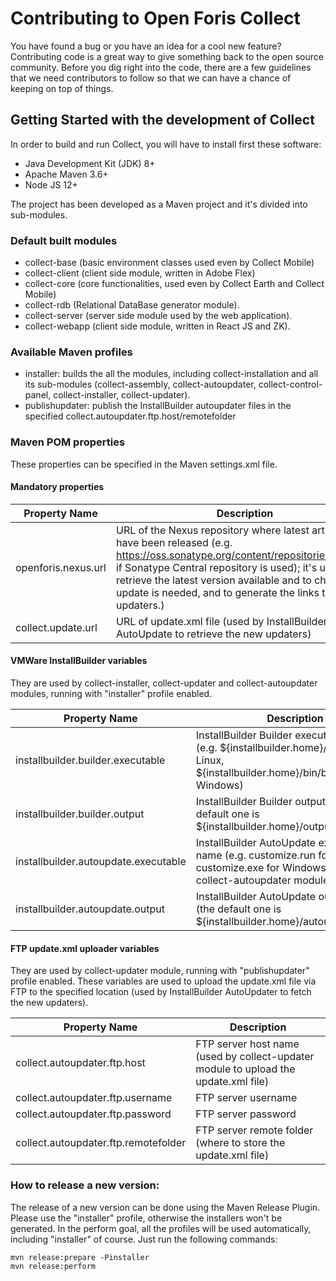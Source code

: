 # Contributing to Open Foris Collect 

You have found a bug or you have an idea for a cool new feature?
Contributing code is a great way to give something back to the open source community.
Before you dig right into the code, there are a few guidelines that we need contributors to follow so that we can have a chance of keeping on top of things.

## Getting Started with the development of Collect

In order to build and run Collect, you will have to install first these software:
* Java Development Kit (JDK) 8+
* Apache Maven 3.6+
* Node JS 12+

The project has been developed as a Maven project and it's divided into sub-modules.

### Default built modules

* collect-base (basic environment classes used even by Collect Mobile)
* collect-client (client side module, written in Adobe Flex)
* collect-core (core functionalities, used even by Collect Earth and Collect Mobile)
* collect-rdb (Relational DataBase generator module).
* collect-server (server side module used by the web application).
* collect-webapp (client side module, written in React JS and ZK).

### Available Maven profiles

* installer: 		builds the all the modules, including collect-installation and all its sub-modules (collect-assembly, collect-autoupdater, collect-control-panel, collect-installer, collect-updater).
* publishupdater:	publish the InstallBuilder autoupdater files in the specified collect.autoupdater.ftp.host/remotefolder


### Maven POM properties
These properties can be specified in the Maven settings.xml file.

#### Mandatory properties

Property Name | Description
------------- | -------------
openforis.nexus.url | URL of the Nexus repository where latest artifacts have been released (e.g. https://oss.sonatype.org/content/repositories/releases if Sonatype Central repository is used); it's used to retrieve the latest version available and to check if an update is needed, and to generate the links to the updaters.)
collect.update.url | URL of update.xml file (used by InstallBuilder AutoUpdate to retrieve the new updaters)

#### VMWare InstallBuilder variables
They are used by collect-installer, collect-updater and collect-autoupdater modules, running with "installer" profile enabled.

Property Name | Description
------------- | -------------
installbuilder.builder.executable | InstallBuilder Builder executable file name (e.g. ${installbuilder.home}/bin/builder in Linux, ${installbuilder.home}/bin/builder.exe in Windows)
installbuilder.builder.output | InstallBuilder Builder output folder (the default one is ${installbuilder.home}/output)
installbuilder.autoupdate.executable | InstallBuilder AutoUpdate executable file name (e.g. customize.run for Linux, customize.exe for Windows) (used by collect-autoupdater module)
installbuilder.autoupdate.output | InstallBuilder AutoUpdate output folder (the default one is ${installbuilder.home}/autoupdate/output)

#### FTP update.xml uploader variables
They are used by collect-updater module, running with "publishupdater" profile enabled.
These variables are used to upload the update.xml file via FTP to the specified location (used by InstallBuilder AutoUpdater to fetch the new updaters).

Property Name | Description
------------- | -------------
collect.autoupdater.ftp.host | FTP server host name (used by collect-updater module to upload the update.xml file)
collect.autoupdater.ftp.username | FTP server username
collect.autoupdater.ftp.password | FTP server password
collect.autoupdater.ftp.remotefolder | FTP server remote folder (where to store the update.xml file)

### How to release a new version:

The release of a new version can be done using the Maven Release Plugin.
Please use the "installer" profile, otherwise the installers won't be generated.
In the perform goal, all the profiles will be used automatically, including "installer" of course.
Just run the following commands: 

```
mvn release:prepare -Pinstaller
mvn release:perform
```
